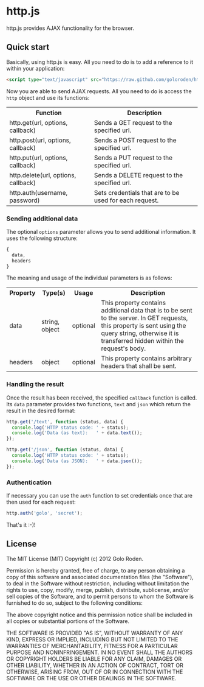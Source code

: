 # http.js

http.js provides AJAX functionality for the browser.

## Quick start

Basically, using http.js is easy. All you need to do is to add a reference to it within your application:

```html
<script type="text/javascript" src="https://raw.github.com/goloroden/http.js/master/http.js"></script>
```

Now you are able to send AJAX requests. All you need to do is access the `http` object and use its functions:

<table>
  <tr><th>Function</th><th>Description</th></tr>
  <tr><td>http.get(url, options, callback)</td><td>Sends a GET request to the specified url.</td></tr>
  <tr><td>http.post(url, options, callback)</td><td>Sends a POST request to the specified url.</td></tr>
  <tr><td>http.put(url, options, callback)</td><td>Sends a PUT request to the specified url.</td></tr>
  <tr><td>http.delete(url, options, callback)</td><td>Sends a DELETE request to the specified url.</td></tr>
  <tr><td>http.auth(username, password)</td><td>Sets credentials that are to be used for each request.</td></tr>
</table>

### Sending additional data

The optional `options` parameter allows you to send additional information. It uses the following structure:

```javascript
{
  data,
  headers
}
```

The meaning and usage of the individual parameters is as follows:

<table>
  <tr><th>Property</th><th>Type(s)</th><th>Usage</th><th>Description</th></tr>
  <tr>
    <td>data</td><td>string, object</td><td>optional</td>
    <td>
      This property contains additional data that is to be sent to the server. In GET requests, this property is
      sent using the query string, otherwise it is transferred hidden within the request's body.
    </td>
  </tr>
  <tr>
    <td>headers</td><td>object</td><td>optional</td>
    <td>
      This property contains arbitrary headers that shall be sent.
    </td>
  </tr>
</table>

### Handling the result

Once the result has been received, the specified `callback` function is called. Its `data` parameter provides two
functions, `text` and `json` which return the result in the desired format:

```javascript
http.get('/text', function (status, data) {
  console.log('HTTP status code: ' + status);
  console.log('Data (as text):   ' + data.text());
});

http.get('/json', function (status, data) {
  console.log('HTTP status code: ' + status);
  console.log('Data (as JSON):   ' + data.json());
});
```

### Authentication

If necessary you can use the `auth` function to set credentials once that are then used for each request:

```javascript
http.auth('golo', 'secret');
```

That's it :-)!

## License

The MIT License (MIT)
Copyright (c) 2012 Golo Roden.
 
Permission is hereby granted, free of charge, to any person obtaining a copy of this software and associated documentation files (the "Software"), to deal in the Software without restriction, including without limitation the rights to use, copy, modify, merge, publish, distribute, sublicense, and/or sell copies of the Software, and to permit persons to whom the Software is furnished to do so, subject to the following conditions:
 
The above copyright notice and this permission notice shall be included in all copies or substantial portions of the Software.
 
THE SOFTWARE IS PROVIDED "AS IS", WITHOUT WARRANTY OF ANY KIND, EXPRESS OR IMPLIED, INCLUDING BUT NOT LIMITED TO THE WARRANTIES OF MERCHANTABILITY, FITNESS FOR A PARTICULAR PURPOSE AND NONINFRINGEMENT. IN NO EVENT SHALL THE AUTHORS OR COPYRIGHT HOLDERS BE LIABLE FOR ANY CLAIM, DAMAGES OR OTHER LIABILITY, WHETHER IN AN ACTION OF CONTRACT, TORT OR OTHERWISE, ARISING FROM, OUT OF OR IN CONNECTION WITH THE SOFTWARE OR THE USE OR OTHER DEALINGS IN THE SOFTWARE.